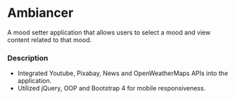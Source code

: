 # Ambiancer

A mood setter application that allows users to select a mood and view content related to that mood.


### Description
- Integrated Youtube, Pixabay, News and OpenWeatherMaps APIs into the application.
- Utilized jQuery, OOP and Bootstrap 4 for mobile responsiveness.

